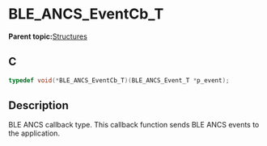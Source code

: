# BLE\_ANCS\_EventCb\_T

**Parent topic:**[Structures](GUID-9D4040A1-4922-48F6-BA70-EB4B094F9B91.md)

## C

```c
typedef void(*BLE_ANCS_EventCb_T)(BLE_ANCS_Event_T *p_event);
```

## Description

BLE ANCS callback type. This callback function sends BLE ANCS events to the application.

